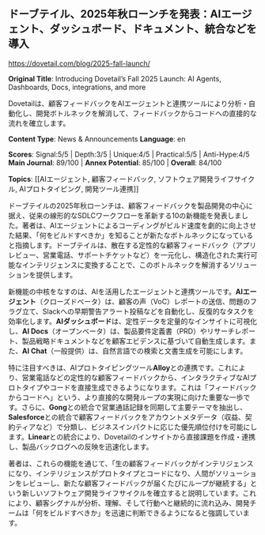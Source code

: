 ## ドーブテイル、2025年秋ローンチを発表：AIエージェント、ダッシュボード、ドキュメント、統合などを導入

https://dovetail.com/blog/2025-fall-launch/

**Original Title**: Introducing Dovetail’s Fall 2025 Launch: AI Agents, Dashboards, Docs, integrations, and more

Dovetailは、顧客フィードバックをAIエージェントと連携ツールにより分析・自動化し、開発ボトルネックを解消して、フィードバックからコードへの直接的な流れを確立します。

**Content Type**: News & Announcements
**Language**: en

**Scores**: Signal:5/5 | Depth:3/5 | Unique:4/5 | Practical:5/5 | Anti-Hype:4/5
**Main Journal**: 89/100 | **Annex Potential**: 85/100 | **Overall**: 84/100

**Topics**: [[AIエージェント, 顧客フィードバック, ソフトウェア開発ライフサイクル, AIプロトタイピング, 開発ツール連携]]

ドーブテイルの2025年秋ローンチは、顧客フィードバックを製品開発の中心に据え、従来の線形的なSDLCワークフローを革新する10の新機能を発表しました。著者は、AIエージェントによるコーディングがビルド速度を劇的に向上させた結果、「何をビルドすべきか」を知ることが新たなボトルネックになっていると指摘します。ドーブテイルは、散在する定性的な顧客フィードバック（アプリレビュー、営業電話、サポートチケットなど）を一元化し、構造化された実行可能なインテリジェンスに変換することで、このボトルネックを解消するソリューションを提供します。

新機能の中核をなすのは、AIを活用したエージェントと連携ツールです。**AIエージェント**（クローズドベータ）は、顧客の声（VoC）レポートの送信、問題のフラグ立て、Slackへの早期警告アラート投稿などを自動化し、反復的なタスクを効率化します。**AIダッシュボード**は、定性データを定量的なインサイトに可視化し、**AI Docs**（オープンベータ）は、製品要件定義書（PRD）やリサーチレポート、製品戦略ドキュメントなどを顧客エビデンスに基づいて自動生成します。また、**AI Chat**（一般提供）は、自然言語での検索と文書生成を可能にします。

特に注目すべきは、AIプロトタイピングツール**Alloy**との連携です。これにより、営業電話などの定性的な顧客フィードバックから、インタラクティブなAIプロトタイプやコードを直接生成できるようになります。これは「フィードバックからコードへ」という、より直接的な開発ループの実現に向けた重要な一歩です。さらに、**Gong**との統合で営業通話記録を同期して主要テーマを抽出し、**Salesforce**との統合で顧客フィードバックをアカウントメタデータ（収益、契約ティアなど）で分類し、ビジネスインパクトに応じた優先順位付けを可能にします。**Linear**との統合により、Dovetailのインサイトから直接課題を作成・連携し、製品バックログへの反映を迅速化します。

著者は、これらの機能を通じて、「生の顧客フィードバックがインテリジェンスになり、インテリジェンスがプロトタイプとコードになり、人間がソリューションをレビューし、新たな顧客フィードバックが届くたびにループが継続する」という新しいソフトウェア開発ライフサイクルを確立すると説明しています。これにより、顧客シグナルが分析、理解、そして行動へと継続的に流れ込み、開発チームは「何をビルドすべきか」を迅速に判断できるようになると強調しています。